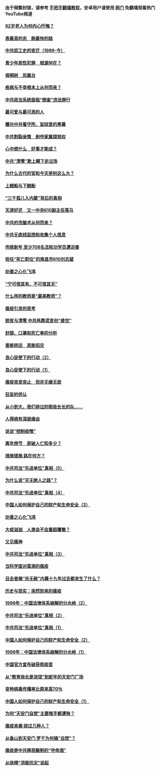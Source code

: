 #### 由于频繁封锁，请参考 [手把手翻墙教程](https://github.com/gfw-breaker/guides/wiki/)，安卓用户请使用 [网门](https://github.com/gfw-breaker/nogfw/blob/master/dl.md?t=03301700) 免翻墙观看热门YouTube频道 

#### [92岁老人为何内心忏悔？](../pages/19/422750.md?t=03301700) 

#### [表最高的忠　跑最快的路](../pages/19/422703.md?t=03301700) 

#### [中共奴工史的变迁（1999-今）](../pages/19/422656.md?t=03301700) 

#### [青少年恶性犯罪　根源何在？](../pages/19/422449.md?t=03301700) 

#### [梧桐树　凤凰台](../pages/19/422442.md?t=03301700) 

#### [疾病与不幸根本上从何而来？](../pages/19/422438.md?t=03301700) 

#### [中共政法系统面临“倒查”违法罪行](../pages/19/422497.md?t=03301700) 

#### [最可爱与最可恶的人](../pages/19/422448.md?t=03301700) 

#### [曝光中共看守所、监狱里的黑幕](../pages/19/422390.md?t=03301700) 

#### [中共割裂亲情　剥夺家属探视权](../pages/19/422364.md?t=03301700) 

#### [心中想什么　好事才能成？](../pages/19/422318.md?t=03301700) 

#### [中共“清零”欺上瞒下走过场](../pages/19/422306.md?t=03301700) 

#### [为什么古代的官和今天差别这么大？](../pages/19/422228.md?t=03301700) 

#### [上贼船与下贼船](../pages/19/422276.md?t=03301700) 

#### [“三千孤儿入内蒙”背后的真相](../pages/19/422229.md?t=03301700) 

#### [天道好还　又一中央610副主任落马](../pages/19/422155.md?t=03301700) 

#### [中共的洗脑术从何而来？](../pages/19/422154.md?t=03301700) 

#### [中共无底线监控和收集个人信息](../pages/19/422039.md?t=03301700) 

#### [传统新年 至少708名法轮功学员遭迫害](../pages/19/421946.md?t=03301700) 

#### [担任“死亡职位”的南昌市610刘志斌](../pages/19/421957.md?t=03301700) 

#### [劝善之心化飞鸿](../pages/19/421164.md?t=03301700) 

#### [“宁可信其有，不可信其无”](../pages/19/421691.md?t=03301700) 

#### [什么样的教师是“最美教师”？](../pages/19/421755.md?t=03301700) 

#### [瘟疫引发的思考](../pages/19/421594.md?t=03301700) 

#### [脱贫与清零 中共再靠谎言创“盛世”](../pages/19/421590.md?t=03301700) 

#### [封锁、口罩和死亡率的分析](../pages/19/421495.md?t=03301700) 

#### [善能转运　恶能招灾](../pages/19/421334.md?t=03301700) 

#### [良心促使下的行动（2）](../pages/19/421361.md?t=03301700) 

#### [良心促使下的行动（1）](../pages/19/421302.md?t=03301700) 

#### [瘟疫突发突止　但非无缘无故](../pages/19/421281.md?t=03301700) 

#### [狂妄的供认](../pages/19/421199.md?t=03301700) 

#### [从小到大，我们排过的那些长长的队……](../pages/19/421243.md?t=03301700) 

#### [人得病有深层缘由](../pages/19/420864.md?t=03301700) 

#### [说说“控制疫情”](../pages/19/420831.md?t=03301700) 

#### [离年傍节　家破人亡知多少？](../pages/19/420563.md?t=03301700) 

#### [措施错施  路在何方？](../pages/19/420076.md?t=03301700) 

#### [中共司法“先进单位”真相（5）](../pages/19/419453.md?t=03301700) 

#### [为什么说“天无绝人之路”？](../pages/19/419618.md?t=03301700) 

#### [中共司法“先进单位”真相（4）](../pages/19/419452.md?t=03301700) 

#### [中国人如何保护自己的财产和生命安全（3）](../pages/19/419405.md?t=03301700) 

#### [劝善之心化飞鸿](../pages/19/418758.md?t=03301700) 

#### [大疫汹汹　人类会不会重蹈覆辙？](../pages/19/419691.md?t=03301700) 

#### [又见瘟神](../pages/19/419225.md?t=03301700) 

#### [中共司法“先进单位”真相（3）](../pages/19/419451.md?t=03301700) 

#### [当科学面对莫测的瘟疫](../pages/19/419625.md?t=03301700) 

#### [目击者揭“杀无赦”内幕十九年过去都发生了什么？](../pages/19/419617.md?t=03301700) 

#### [历史与现实：突然到来的瘟疫](../pages/19/419619.md?t=03301700) 

#### [1999年：中国法律体系崩解的分水岭（2）](../pages/19/419455.md?t=03301700) 

#### [中共司法“先进单位”真相（2）](../pages/19/419450.md?t=03301700) 

#### [中共司法“先进单位”真相（1）](../pages/19/419449.md?t=03301700) 

#### [中国人如何保护自己的财产和生命安全（2）](../pages/19/419404.md?t=03301700) 

#### [1999年：中国法律体系崩解的分水岭（1）](../pages/19/419454.md?t=03301700) 

#### [中国官方宣布破获假疫苗](../pages/19/419504.md?t=03301700) 

#### [从“教育局长是流氓”到蛇年的天安门广场](../pages/19/419470.md?t=03301700) 

#### [变种病毒传播率比原来高70％](../pages/19/419456.md?t=03301700) 

#### [中国人如何保护自己的财产和生命安全（1）](../pages/19/419403.md?t=03301700) 

#### [为何“天安门自焚”主要推手都遭殃？](../pages/19/419348.md?t=03301700) 

#### [瘟疫来袭 绕过几种人？](../pages/19/419349.md?t=03301700) 

#### [从香山到天安门 罗干为何搞“自焚”？](../pages/19/419270.md?t=03301700) 

#### [瘟疫是中共罪恶酿制的“夺命酒”](../pages/19/419223.md?t=03301700) 

#### [从徐栩“消极抗灾”说起](../pages/19/419224.md?t=03301700) 

